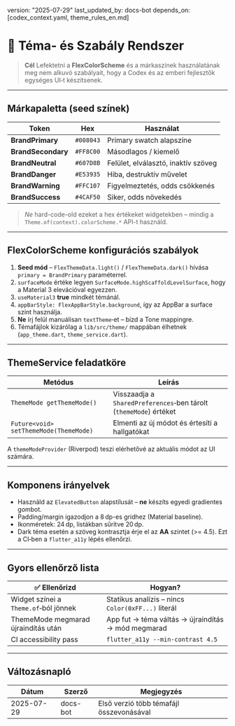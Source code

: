 version: "2025-07-29"
last\_updated\_by: docs-bot
depends\_on: \[codex\_context.yaml, theme\_rules\_en.md]

# 🎨 Téma- és Szabály Rendszer

> **Cél**
> Lefektetni a **FlexColorScheme** és a márkaszínek használatának meg nem alkuvó szabályait, hogy a Codex és az emberi fejlesztők egységes UI‑t készítsenek.

---

## Márkapaletta (seed színek)

| Token              | Hex       | Használat                           |
| ------------------ | --------- | ----------------------------------- |
| **BrandPrimary**   | `#008043` | Primary swatch alapszíne            |
| **BrandSecondary** | `#FF8C00` | Másodlagos / kiemelő                |
| **BrandNeutral**   | `#607D8B` | Felület, elválasztó, inaktív szöveg |
| **BrandDanger**    | `#E53935` | Hiba, destruktív művelet            |
| **BrandWarning**   | `#FFC107` | Figyelmeztetés, odds csökkenés      |
| **BrandSuccess**   | `#4CAF50` | Siker, odds növekedés               |

> *Ne* hard-code-old ezeket a hex értékeket widgetekben – mindig a `Theme.of(context).colorScheme.*` API-t használd.

---

## FlexColorScheme konfigurációs szabályok

1. **Seed mód** – `FlexThemeData.light()` / `FlexThemeData.dark()` hívása `primary = BrandPrimary` paraméterrel.
2. `surfaceMode` értéke legyen `SurfaceMode.highScaffoldLevelSurface`, hogy a Material 3 elevációval egyezzen.
3. `useMaterial3` **true** mindkét témánál.
4. `appBarStyle: FlexAppBarStyle.background`, így az AppBar a surface színt használja.
5. **Ne** írj felül manuálisan `textTheme`‑et – bízd a Tone mappingre.
6. Témafájlok kizárólag a `lib/src/theme/` mappában élhetnek (`app_theme.dart`, `theme_service.dart`).

---

## ThemeService feladatköre

| Metódus                                | Leírás                                                            |
| -------------------------------------- | ----------------------------------------------------------------- |
| `ThemeMode getThemeMode()`             | Visszaadja a `SharedPreferences`‑ben tárolt (`themeMode`) értéket |
| `Future<void> setThemeMode(ThemeMode)` | Elmenti az új módot és értesíti a hallgatókat                     |

A `themeModeProvider` (Riverpod) teszi elérhetővé az aktuális módot az UI számára.

---

## Komponens irányelvek

* Használd az `ElevatedButton` alapstílusát – **ne** készíts egyedi gradientes gombot.
* Padding/margin igazodjon a 8 dp-es gridhez (Material baseline).
* Ikonméretek: 24 dp, listákban sűrítve 20 dp.
* Dark téma esetén a szöveg kontrasztja érje el az **AA** szintet (>= 4.5). Ezt a CI‑ben a `flutter_a11y` lépés ellenőrzi.

---

## Gyors ellenőrző lista

| ✅ Ellenőrizd                          | Hogyan?                                            |
| ------------------------------------- | -------------------------------------------------- |
| Widget színei a `Theme.of`‑ból jönnek | Statikus analízis – nincs `Color(0xFF...)` literál |
| ThemeMode megmarad újraindítás után   | App fut → téma váltás → újraindítás → mód megmarad |
| CI accessibility pass                 | `flutter_a11y --min-contrast 4.5`                  |

---

## Változásnapló

| Dátum      | Szerző   | Megjegyzés                               |
| ---------- | -------- | ---------------------------------------- |
| 2025-07-29 | docs-bot | Első verzió több témafájl összevonásával |
